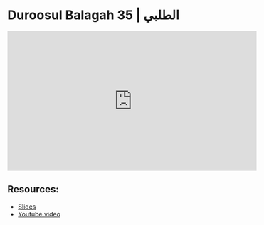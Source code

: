 # Duroosul Balagah 35 | الطلبي
                
<iframe width="560" height="315" src="https://www.youtube-nocookie.com/embed/X1mkElmLMdI?start=0" frameborder="0" allow="accelerometer; autoplay; encrypted-media; gyroscope; picture-in-picture" allowfullscreen="allowfullscreen">
</iframe><BR>

## Resources:
- [Slides](https://github.com/arshare/resources_balagha_pdfs)
- [Youtube video](https://www.youtube.com/watch?v=X1mkElmLMdI&list=PLzn0qdi6JpdvvXVuJ7kIusNquSxeyKJvc)

